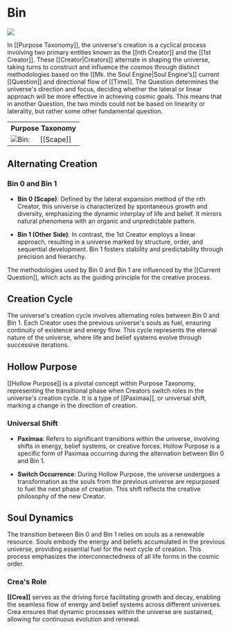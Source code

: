 <!-- wiki-header-section:start -->
# Bin

<img src="wiki_images/Bin.png"><i></i></img>

In [[Purpose Taxonomy]], the universe's creation is a cyclical process involving two primary entities known as the [[nth Creator]] and the [[1st Creator]]. These [[Creator|Creators]] alternate in shaping the universe, taking turns to construct and influence the cosmos through distinct methodologies based on the [[Mk. the Soul Engine|Soul Engine's]] current [[Question]] and directional flow of [[Time]]. The Question determines the universe's direction and focus, deciding whether the lateral or linear approach will be more effective in achieving cosmic goals. This means that in another Question, the two minds could not be based on linearity or laterality, but rather some other fundamental question.

<!-- wiki-header-section:end -->

<!-- taxonomy-table-section:start -->
<div class="taxonomy-table">
  <table>
    <tr>
      <th colspan="3">Purpose Taxonomy</th>
    </tr>
    <tr>
      <td class="taxon-label"><img src="../svg/bin.svg" class="taxon-icon">Bin:</td>
      <td class="taxon-content" colspan="2">[[Scape]]</td>
    </tr>
  </table>
</div>
<!-- taxonomy-table-section:end -->


## Alternating Creation

### Bin 0 and Bin 1

- **Bin 0 (Scape)**: Defined by the lateral expansion method of the nth Creator, this universe is characterized by spontaneous growth and diversity, emphasizing the dynamic interplay of life and belief. It mirrors natural phenomena with an organic and unpredictable pattern.

- **Bin 1 (Other Side)**: In contrast, the 1st Creator employs a linear approach, resulting in a universe marked by structure, order, and sequential development. Bin 1 fosters stability and predictability through precision and hierarchy.

The methodologies used by Bin 0 and Bin 1 are influenced by the [[Current Question]], which acts as the guiding principle for the creative process.

## Creation Cycle

The universe's creation cycle involves alternating roles between Bin 0 and Bin 1. Each Creator uses the previous universe's souls as fuel, ensuring continuity of existence and energy flow. This cycle represents the eternal nature of the universe, where life and belief systems evolve through successive iterations. 

## Hollow Purpose

[[Hollow Purpose]] is a pivotal concept within Purpose Taxonomy, representing the transitional phase when Creators switch roles in the universe's creation cycle. It is a type of [[Paximaa]], or universal shift, marking a change in the direction of creation.

### Universal Shift

- **Paximaa**: Refers to significant transitions within the universe, involving shifts in energy, belief systems, or creative forces. Hollow Purpose is a specific form of Paximaa occurring during the alternation between Bin 0 and Bin 1.

- **Switch Occurrence**: During Hollow Purpose, the universe undergoes a transformation as the souls from the previous universe are repurposed to fuel the next phase of creation. This shift reflects the creative philosophy of the new Creator.

## Soul Dynamics

The transition between Bin 0 and Bin 1 relies on souls as a renewable resource. Souls embody the energy and beliefs accumulated in the previous universe, providing essential fuel for the next cycle of creation. This process emphasizes the interconnectedness of all life forms in the cosmic order.

### Crea's Role

**[[Crea]]** serves as the driving force facilitating growth and decay, enabling the seamless flow of energy and belief systems across different universes. Crea ensures that dynamic processes within the universe are sustained, allowing for continuous evolution and renewal.









